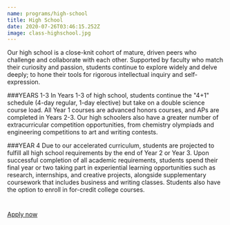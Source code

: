 ```yaml
---
name: programs/high-school
title: High School
date: 2020-07-26T03:46:15.252Z
image: class-highschool.jpg
---
```

Our high school is a close-knit cohort of mature, driven peers who challenge and collaborate with each other. Supported by faculty who match their curiosity and passion, students continue to explore widely and delve deeply; to hone their tools for rigorous intellectual inquiry and self-expression.

###YEARS 1-3
In Years 1-3 of high school, students continue the "4+1" schedule (4-day regular, 1-day elective) but take on a double science course load. All Year 1 courses are advanced honors courses, and APs are completed in Years 2-3. Our high schoolers also have a greater number of extracurricular competition opportunities, from chemistry olympiads and engineering competitions to art and writing contests.

###YEAR 4
Due to our accelerated curriculum, students are projected to fulfill all high school requirements by the end of Year 2 or Year 3. Upon successful completion of all academic requirements, students spend their final year or two taking part in experiential learning opportunities such as research, internships, and creative projects, alongside supplementary coursework that includes business and writing classes. Students also have the option to enroll in for-credit college courses.

<p style="margin-top:40px">
  <a class="submit-button" href="/admissions/apply">Apply now</a>
</p>